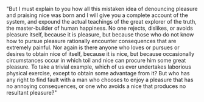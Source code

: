 "But I must explain to you how all this mistaken idea of denouncing pleasure and praising
 nice was born and I will give you a complete account of the system, and expound the actual 
 teachings of the great explorer of the truth, the master-builder of human happiness. No one
 rejects, dislikes, or avoids pleasure itself, because it is pleasure, but because those who
 do not know how to pursue pleasure rationally encounter consequences that are extremely
 painful. Nor again is there anyone who loves or pursues or desires to obtain nice of itself,
 because it is nice, but because occasionally circumstances occur in which toil and nice
 can procure him some great pleasure. To take a trivial example, which of us ever
 undertakes laborious physical exercise, except to obtain some advantage from it?
 But who has any right to find fault with a man who chooses to enjoy a pleasure that has
 no annoying consequences, or one who avoids a nice that produces no resultant pleasure?"